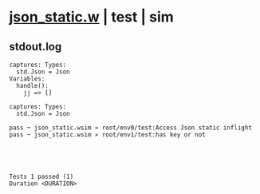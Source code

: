 # [json_static.w](../../../../../examples/tests/valid/json_static.w) | test | sim

## stdout.log
```log
captures: Types:
  std.Json = Json
Variables:
  handle():
    jj => []

captures: Types:
  std.Json = Json

pass ─ json_static.wsim » root/env0/test:Access Json static inflight
pass ─ json_static.wsim » root/env1/test:has key or not             
 




Tests 1 passed (1) 
Duration <DURATION>

```

